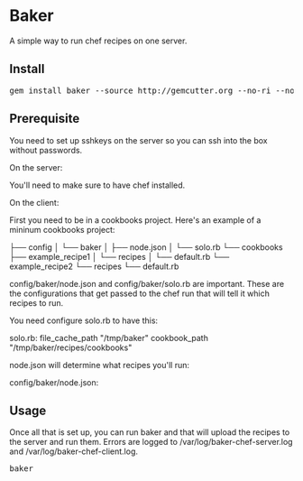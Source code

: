 Baker
=======

A simple way to run chef recipes on one server.

Install
-------

<pre>
gem install baker --source http://gemcutter.org --no-ri --no-rdoc # sudo if you need to
</pre>

Prerequisite
-------

You need to set up sshkeys on the server so you can ssh into the box without passwords.

On the server:

You'll need to make sure to have chef installed.

On the client:

First you need to be in a cookbooks project.  Here's an example of a mininum cookbooks project:

├── config
│    └── baker
│        ├── node.json
│        └── solo.rb
└── cookbooks
    ├── example_recipe1
    │    └── recipes
    │        └── default.rb
    └── example_recipe2
        └── recipes
            └── default.rb

config/baker/node.json and config/baker/solo.rb are important.  These are the configurations that get passed to the chef run that will tell it which recipes to run.  

You need configure solo.rb to have this:

solo.rb: 
file_cache_path "/tmp/baker"
cookbook_path "/tmp/baker/recipes/cookbooks"

node.json will determine what recipes you'll run:

config/baker/node.json:


Usage
-------

Once all that is set up, you can run baker and that will upload the recipes to the server and run them.
Errors are logged to /var/log/baker-chef-server.log and /var/log/baker-chef-client.log.

<pre>
baker <server>
</pre>
